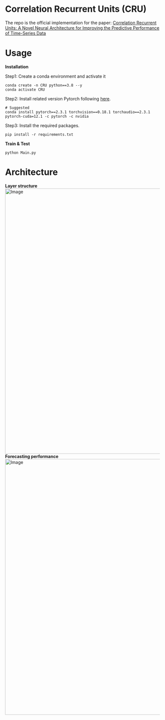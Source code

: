 # Correlation Recurrent Units (CRU)
The repo is the official implementation for the paper: [Correlation Recurrent Units: A Novel Neural Architecture for Improving the Predictive Performance of Time-Series Data](https://ieeexplore.ieee.org/document/10264112)

# Usage
**Installation**

Step1: Create a conda environment and activate it
```
conda create -n CRU python==3.8 --y
conda activate CRU
```
Step2: Install related version Pytorch following [here](https://pytorch.org/get-started/previous-versions/).
```
# Suggested
conda install pytorch==2.3.1 torchvision==0.18.1 torchaudio==2.3.1 pytorch-cuda=12.1 -c pytorch -c nvidia
```
Step3: Install the required packages.
```
pip install -r requirements.txt
```

**Train & Test**
```
python Main.py
```

# Architecture
**Layer structure**
<img width="1570" height="862" alt="Image" src="https://github.com/user-attachments/assets/9319b963-4339-4b16-a1eb-70152ddb691a" />
**Forecasting performance**
<img width="1476" height="831" alt="Image" src="https://github.com/user-attachments/assets/607b2c95-d567-4eb0-88fe-de5445459d69" />


